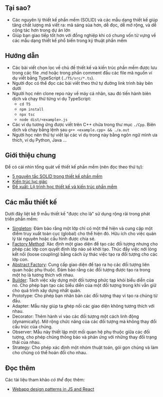 ## Tại sao?

- Các nguyên lý thiết kế phần mềm (SOLID) và các mẫu dạng thiết kế giúp tăng chất lượng mã viết ra: mã sáng sủa hơn, dễ đọc, dễ mở rộng, và dễ cộng tác hơn trong dự án lớn
- Giúp bạn giao tiếp tốt hơn với đồng nghiệp khi có chung vốn từ vựng về các mẫu dạng thiết kế phổ biến trong kỹ thuật phần mềm

## Hướng dẫn

- Các bài viết chọn lọc về chủ đề thiết kế và kiến trúc phần mềm được lưu trong các file .md hoặc trong phần comment đầu các file mã nguồn ví dụ viết bằng TypeScript (`./TS/src/*.ts`).
- Người đọc có thể đọc các bài viết theo thứ tự đường link trình bày bên dưới
- Người học nên clone repo này về máy cá nhân, sau đó tiến hành biên dịch và chạy thử từng ví dụ TypeScript:
  - `cd TS`
  - `npm install`
  - `npx tsc`
  - `node dist/<example>.js`
- Các ví dụ tương ứng được viết trên C++ chứa trong thư mục `./Cpp`. Biên dịch và chạy bằng lệnh sau `g++ <example.cpp> && ./a.out`
- Người học nên thử tự viết lại các ví dụ trong này bằng ngôn ngữ mình ưa thích, ví dụ Python, Java ...

## Giới thiệu chung

Để có cái nhìn tổng quát về thiết kế phần mềm (nên đọc theo thứ tự):

- [5 nguyên tắc SOLID trong thiết kế phần mềm](./SOLID_TS.md)
- [Kiến trúc lục giác](./Hexagonal_Architecture.md)
- [Đề xuất: Lộ trình học thiết kế và kiến trúc phần mềm](./Softwave_Design_Architecture_Roadmap.md)

## Các mẫu thiết kế

Dưới đây liệt kê 9 mẫu thiết kế "được cho là" sử dụng rộng rãi trong phát triển phần mềm:

- [Singleton](./TS/src/singleton.ts): Đảm bảo rằng một lớp chỉ có một thể hiện và cung cập một điểm truy xuất toàn cục (global) cho thể hiện đó. Hữu ích cho việc quản lý tài nguyên hoặc cấu hình được chia sẻ.
- [Factory Method](./Factory_Method.md): Xác định một giao diện để tạo các đối tượng nhưng cho phép các lớp con quyết định lớp nào sẽ khởi tạo. Thúc đẩy việc nới lỏng kết nối (loose coupling) bằng cách ủy thác việc tạo ra đối tượng cho các lớp con.
- [Abstract Factory](./Abstract_Factory.md): Cung cấp giao diện để tạo ra họ các đối tượng liên quan hoặc phụ thuộc. Đảm bảo rằng các đối tượng được tạo ra trong một họ là tương thích với nhau.
- [Builder](./TS/src/builder.ts): Tách việc xây dựng một đối tượng phức tạp khỏi biểu diễn của nó. Cho phép bạn tạo các biểu diễn của một đối tượng trong khi vẫn giữ cho quá trình xây dựng nhất quán.
- Prototype: Cho phép bạn nhân bản các đối tượng thay vì tạo ra chúng từ đầu.
- Adapter: Mẫu này giúp ta ghép nối các giao diện không tương thích với nhau.
- Decorator: Thêm hành vi vào các đối tượng một cách linh động (dynamically). Mở rộng chức năng của các đối tượng mà không thay đổi cấu trúc của chúng.
- Observer: Mẫu này thiết lập một mối quan hệ phụ thuộc giữa các đối tượng, cho phép chúng thông báo và phản ứng với những thay đổi trạng thái của nhau.
- Strategy: Cho phép xác định một nhóm thuật toán, gói gọn chúng và làm cho chúng có thể hoán đổi cho nhau.

## Đọc thêm

Các tài liệu tham khảo _có thể_ đọc thêm:

- [Webapp design patterns in JS and React](https://www.patterns.dev/)
